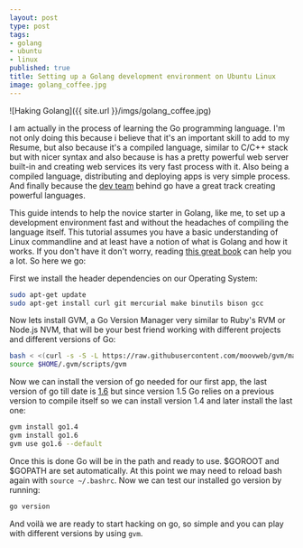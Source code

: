 ```yaml
---
layout: post
type: post
tags:
- golang
- ubuntu
- linux
published: true
title: Setting up a Golang development environment on Ubuntu Linux
image: golang_coffee.jpg
---
```

![Haking Golang]({{ site.url }}/imgs/golang_coffee.jpg)

I am actually in the process of learning the Go programming language. I'm not only doing this because i believe that it's an important skill to add to my Resume, but also because it's a compiled language, similar to C/C++ stack but with nicer syntax and also because is has a pretty powerful web server built-in and creating web services its very fast process with it. Also being a compiled language, distributing and deploying apps is very simple process. And finally because the [dev team](https://en.wikipedia.org/wiki/Go_%28programming_language%29) behind go have a great track creating powerful languages.

This guide intends to help the novice starter in Golang, like me, to set up a development environment fast and without the headaches of compiling the language itself. This tutorial assumes you have a basic understanding of Linux commandline and at least have a notion of what is Golang and how it works. If you don't have it don't worry, reading [this great book](http://www.gopl.io/) can help you a lot. So here we go:


First we install the header dependencies on our Operating System:

~~~ bash
sudo apt-get update
sudo apt-get install curl git mercurial make binutils bison gcc
~~~

Now lets install GVM, a Go Version Manager very similar to Ruby's RVM or Node.js NVM, that will be your best friend working with different projects and different versions of Go:

~~~ bash
bash < <(curl -s -S -L https://raw.githubusercontent.com/moovweb/gvm/master/binscripts/gvm-installer)
source $HOME/.gvm/scripts/gvm
~~~

Now we can install the version of go needed for our first app, the last version of go till date is [1.6](https://blog.golang.org/go1.6) but since version 1.5 Go relies on a previous version to compile itself so we can install version 1.4 and later install the last one:

~~~ bash
gvm install go1.4
gvm install go1.6
gvm use go1.6 --default
~~~

Once this is done Go will be in the path and ready to use. $GOROOT and $GOPATH are set automatically. At this point we may need to reload bash again with `source ~/.bashrc`. Now we can test our installed go version by running:

~~~ bash
go version
~~~

And voilà we are ready to start hacking on go, so simple and you can play with different versions by using `gvm`.
